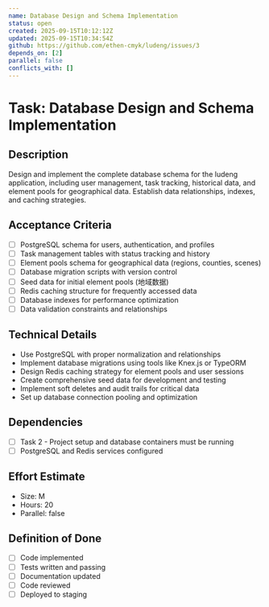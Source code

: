 ```yaml
---
name: Database Design and Schema Implementation
status: open
created: 2025-09-15T10:12:12Z
updated: 2025-09-15T10:34:54Z
github: https://github.com/ethen-cmyk/ludeng/issues/3
depends_on: [2]
parallel: false
conflicts_with: []
---
```


# Task: Database Design and Schema Implementation

## Description
Design and implement the complete database schema for the ludeng application, including user management, task tracking, historical data, and element pools for geographical data. Establish data relationships, indexes, and caching strategies.

## Acceptance Criteria
- [ ] PostgreSQL schema for users, authentication, and profiles
- [ ] Task management tables with status tracking and history
- [ ] Element pools schema for geographical data (regions, counties, scenes)
- [ ] Database migration scripts with version control
- [ ] Seed data for initial element pools (地域数据)
- [ ] Redis caching structure for frequently accessed data
- [ ] Database indexes for performance optimization
- [ ] Data validation constraints and relationships

## Technical Details
- Use PostgreSQL with proper normalization and relationships
- Implement database migrations using tools like Knex.js or TypeORM
- Design Redis caching strategy for element pools and user sessions
- Create comprehensive seed data for development and testing
- Implement soft deletes and audit trails for critical data
- Set up database connection pooling and optimization

## Dependencies
- [ ] Task 2 - Project setup and database containers must be running
- [ ] PostgreSQL and Redis services configured

## Effort Estimate
- Size: M
- Hours: 20
- Parallel: false

## Definition of Done
- [ ] Code implemented
- [ ] Tests written and passing
- [ ] Documentation updated
- [ ] Code reviewed
- [ ] Deployed to staging
